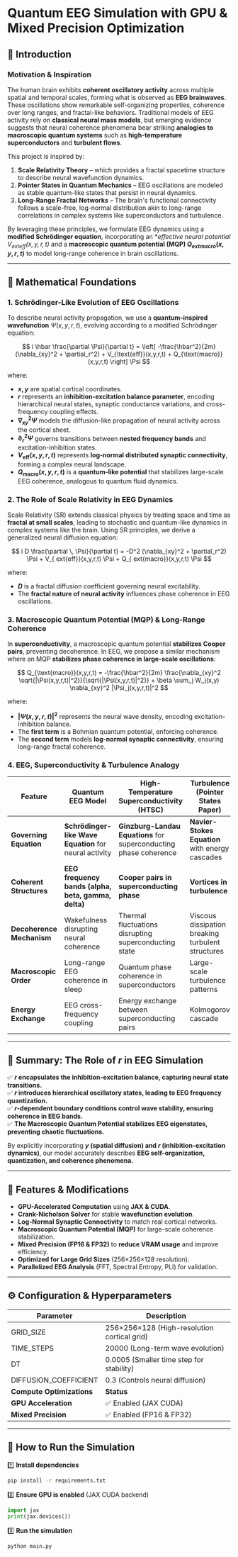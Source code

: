 # Quantum EEG Simulation with GPU & Mixed Precision Optimization

## 📌 Introduction
### **Motivation & Inspiration**
The human brain exhibits **coherent oscillatory activity** across multiple spatial and temporal scales, forming what is observed as **EEG brainwaves**. These oscillations show remarkable self-organizing properties, coherence over long ranges, and fractal-like behaviors. Traditional models of EEG activity rely on **classical neural mass models**, but emerging evidence suggests that neural coherence phenomena bear striking **analogies to macroscopic quantum systems** such as **high-temperature superconductors** and **turbulent flows**.

This project is inspired by:
1. **Scale Relativity Theory** – which provides a fractal spacetime structure to describe neural wavefunction dynamics.
2. **Pointer States in Quantum Mechanics** – EEG oscillations are modeled as stable quantum-like states that persist in neural dynamics.
3. **Long-Range Fractal Networks** – The brain's functional connectivity follows a scale-free, log-normal distribution akin to long-range correlations in complex systems like superconductors and turbulence.

By leveraging these principles, we formulate EEG dynamics using a **modified Schrödinger equation**, incorporating an **effective neural potential $V_{	ext{eff}}(x,y,r,t)$* and a **macroscopic quantum potential (MQP) $Q_{	ext{macro}}(x,y,r,t)$** to model long-range coherence in brain oscillations.

---
## 🔬 **Mathematical Foundations**
### **1. Schrödinger-Like Evolution of EEG Oscillations**
To describe neural activity propagation, we use a **quantum-inspired wavefunction** $\Psi(x,y,r,t)$, evolving according to a modified Schrödinger equation:

 $$
 i \hbar \frac{\partial \Psi}{\partial t} = \left[ -\frac{\hbar^2}{2m} (\nabla_{xy}^2 + \partial_r^2) + V_{\text{eff}}(x,y,r,t) + Q_{\text{macro}}(x,y,r,t) \right] \Psi
 $$

where:
- **$x, y$** are spatial cortical coordinates.
- **$r$** represents an **inhibition-excitation balance parameter**, encoding hierarchical neural states, synaptic conductance variations, and cross-frequency coupling effects.
- **$\nabla_{xy}^2 \Psi$** models the diffusion-like propagation of neural activity across the cortical sheet.
- **$\partial_r^2 \Psi$** governs transitions between **nested frequency bands** and excitation-inhibition states.
- **$V_{\text{eff}}(x,y,r,t)$** represents **log-normal distributed synaptic connectivity**, forming a complex neural landscape.
- **$Q_{\text{macro}}(x,y,r,t)$** is a **quantum-like potential** that stabilizes large-scale EEG coherence, analogous to quantum fluid dynamics.

### **2. The Role of Scale Relativity in EEG Dynamics**
Scale Relativity (SR) extends classical physics by treating space and time as **fractal at small scales**, leading to stochastic and quantum-like dynamics in complex systems like the brain. Using SR principles, we derive a generalized neural diffusion equation:

$$
 i D \frac{\partial \, \Psi}{\partial t} = -D^2 (\nabla_{xy}^2 + \partial_r^2) \Psi + V_{	ext{eff}}(x,y,r,t) \Psi + Q_{	ext{macro}}(x,y,r,t) \Psi
$$

where:
- **$D$** is a fractal diffusion coefficient governing neural excitability.
- The **fractal nature of neural activity** influences phase coherence in EEG oscillations.

### **3. Macroscopic Quantum Potential (MQP) & Long-Range Coherence**
In **superconductivity**, a macroscopic quantum potential **stabilizes Cooper pairs**, preventing decoherence. In EEG, we propose a similar mechanism where an MQP **stabilizes phase coherence in large-scale oscillations**:

$$
 Q_{\text{macro}}(x,y,r,t) = -\frac{\hbar^2}{2m} \frac{\nabla_{xy}^2 \sqrt{|\Psi(x,y,r,t)|^2}}{\sqrt{|\Psi(x,y,r,t)|^2}} + \beta \sum_j W_j(x,y) \nabla_{xy}^2 |\Psi_j(x,y,r,t)|^2
$$

where:
- **$|\Psi(x,y,r,t)|^2$** represents the neural wave density, encoding excitation-inhibition balance.
- The **first term** is a Bohmian quantum potential, enforcing coherence.
- The **second term** models **log-normal synaptic connectivity**, ensuring long-range fractal coherence.

### **4. EEG, Superconductivity & Turbulence Analogy**
| **Feature** | **Quantum EEG Model** | **High-Temperature Superconductivity (HTSC)** | **Turbulence (Pointer States Paper)** |
|------------|----------------|-------------------------------|-------------------|
| **Governing Equation**  | **Schrödinger-like Wave Equation** for neural activity | **Ginzburg-Landau Equations** for superconducting phase coherence | **Navier-Stokes Equation** with energy cascades |
| **Coherent Structures** | **EEG frequency bands (alpha, beta, gamma, delta)** | **Cooper pairs in superconducting phase** | **Vortices in turbulence** |
| **Decoherence Mechanism** | Wakefulness disrupting neural coherence | Thermal fluctuations disrupting superconducting state | Viscous dissipation breaking turbulent structures |
| **Macroscopic Order** | Long-range EEG coherence in sleep | Quantum phase coherence in superconductors | Large-scale turbulence patterns |
| **Energy Exchange** | EEG cross-frequency coupling | Energy exchange between superconducting pairs | Kolmogorov cascade|

---
## **📌 Summary: The Role of $r$ in EEG Simulation**
✅ **$r$ encapsulates the inhibition-excitation balance, capturing neural state transitions.**  
✅ **$r$ introduces hierarchical oscillatory states, leading to EEG frequency quantization.**  
✅ **$r$-dependent boundary conditions control wave stability, ensuring coherence in EEG bands.**  
✅ **The Macroscopic Quantum Potential stabilizes EEG eigenstates, preventing chaotic fluctuations.**  

By explicitly incorporating **$y$ (spatial diffusion) and $r$ (inhibition-excitation dynamics)**, our model accurately describes **EEG self-organization, quantization, and coherence phenomena.**

---
## 🚀 **Features & Modifications**
- **GPU-Accelerated Computation** using **JAX & CUDA**.
- **Crank-Nicholson Solver** for stable **wavefunction evolution**.
- **Log-Normal Synaptic Connectivity** to match real cortical networks.
- **Macroscopic Quantum Potential (MQP)** for large-scale coherence stabilization.
- **Mixed Precision (FP16 & FP32)** to **reduce VRAM usage** and improve efficiency.
- **Optimized for Large Grid Sizes** (256×256×128 resolution).
- **Parallelized EEG Analysis** (FFT, Spectral Entropy, PLI) for validation.

---
## ⚙️ Configuration & Hyperparameters
| Parameter | Description |
|-----------|-------------|
| GRID_SIZE | 256×256×128 (High-resolution cortical grid) |
| TIME_STEPS | 20000 (Long-term wave evolution) |
| DT | 0.0005 (Smaller time step for stability) |
| DIFFUSION_COEFFICIENT | 0.3 (Controls neural diffusion) |
| **Compute Optimizations** | **Status** |
| **GPU Acceleration** | ✅ Enabled (JAX CUDA) |
| **Mixed Precision** | ✅ Enabled (FP16 & FP32) |

---
## 🔧 **How to Run the Simulation**
1️⃣ **Install dependencies**
```bash
pip install -r requirements.txt
```
2️⃣ **Ensure GPU is enabled** (JAX CUDA backend)
```python
import jax
print(jax.devices())
```
3️⃣ **Run the simulation**
```bash
python main.py
```

